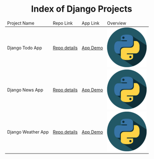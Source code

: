 <p align="center"> 
  
<h1 align="center">Index of Django Projects</h1>
</p>

<table align="center">
    <thead>
        <tr>
            <td>Project Name</td>
            <td>Repo Link</td>
            <td>App Link</td>
            <td>Overview</td>
        </tr>
    </thead>
    <tbody> <tr>
            <td>Django Todo App</td>
            <td><a href="https://github.com/Meltem-Karaagac/Django_my_todo_app" target="_blank">Repo details</a></td>
            <td><a href=target="_blank"> App Demo</a></td>
            <td><img src="./python.png"alt="react" height=130></td> 
        </tr>
        <tr>
            <td>Django News App</td>
            <td><a href="https://github.com/Meltem-Karaagac/Django_news_app" target="_blank">Repo details</a></td>
            <td><a href= target="_blank"> App Demo</a></td>
            <td><img src="./python.png" alt="react" height=130></td> 
        </tr>
        <tr>
            <td>Django Weather App</td>
            <td><a href= "https://github.com/Meltem-Karaagac/Django_my_weather_app" target="_blank">Repo details</a></td>
            <td><a href= target="_blank"> App Demo</a></td>
            <td><img src="python.png"alt="react" height=130></td> 
        </tr>
</tbody>
</table>
